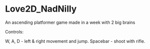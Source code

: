 # Love2D_NadNilly
An ascending platformer game made in a week with 2 big brains

Controls:

W, A, D - left & right movement and jump.
Spacebar - shoot with rifle.
